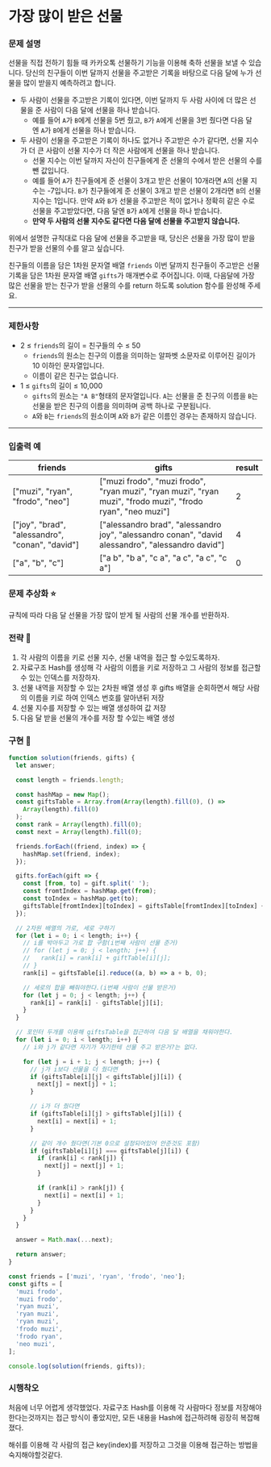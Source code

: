 # 가장 많이 받은 선물

### **문제 설명**

선물을 직접 전하기 힘들 때 카카오톡 선물하기 기능을 이용해 축하 선물을 보낼 수 있습니다. 당신의 친구들이 이번 달까지 선물을 주고받은 기록을 바탕으로 다음 달에 누가 선물을 많이 받을지 예측하려고 합니다.

- 두 사람이 선물을 주고받은 기록이 있다면, 이번 달까지 두 사람 사이에 더 많은 선물을 준 사람이 다음 달에 선물을 하나 받습니다.
  - 예를 들어 `A`가 `B`에게 선물을 5번 줬고, `B`가 `A`에게 선물을 3번 줬다면 다음 달엔 `A`가 `B`에게 선물을 하나 받습니다.
- 두 사람이 선물을 주고받은 기록이 하나도 없거나 주고받은 수가 같다면, 선물 지수가 더 큰 사람이 선물 지수가 더 작은 사람에게 선물을 하나 받습니다.
  - 선물 지수는 이번 달까지 자신이 친구들에게 준 선물의 수에서 받은 선물의 수를 뺀 값입니다.
  - 예를 들어 `A`가 친구들에게 준 선물이 3개고 받은 선물이 10개라면 `A`의 선물 지수는 -7입니다. `B`가 친구들에게 준 선물이 3개고 받은 선물이 2개라면 `B`의 선물 지수는 1입니다. 만약 `A`와 `B`가 선물을 주고받은 적이 없거나 정확히 같은 수로 선물을 주고받았다면, 다음 달엔 `B`가 `A`에게 선물을 하나 받습니다.
  - **만약 두 사람의 선물 지수도 같다면 다음 달에 선물을 주고받지 않습니다.**

위에서 설명한 규칙대로 다음 달에 선물을 주고받을 때, 당신은 선물을 가장 많이 받을 친구가 받을 선물의 수를 알고 싶습니다.

친구들의 이름을 담은 1차원 문자열 배열 `friends` 이번 달까지 친구들이 주고받은 선물 기록을 담은 1차원 문자열 배열 `gifts`가 매개변수로 주어집니다. 이때, 다음달에 가장 많은 선물을 받는 친구가 받을 선물의 수를 return 하도록 solution 함수를 완성해 주세요.

---

### 제한사항

- 2 ≤ `friends`의 길이 = 친구들의 수 ≤ 50
  - `friends`의 원소는 친구의 이름을 의미하는 알파벳 소문자로 이루어진 길이가 10 이하인 문자열입니다.
  - 이름이 같은 친구는 없습니다.
- 1 ≤ `gifts`의 길이 ≤ 10,000
  - `gifts`의 원소는 `"A B"`형태의 문자열입니다. `A`는 선물을 준 친구의 이름을 `B`는 선물을 받은 친구의 이름을 의미하며 공백 하나로 구분됩니다.
  - `A`와 `B`는 `friends`의 원소이며 `A`와 `B`가 같은 이름인 경우는 존재하지 않습니다.

---

### 입출력 예

| friends                                         | gifts                                                                                                       | result |
| ----------------------------------------------- | ----------------------------------------------------------------------------------------------------------- | ------ |
| ["muzi", "ryan", "frodo", "neo"]                | ["muzi frodo", "muzi frodo", "ryan muzi", "ryan muzi", "ryan muzi", "frodo muzi", "frodo ryan", "neo muzi"] | 2      |
| ["joy", "brad", "alessandro", "conan", "david"] | ["alessandro brad", "alessandro joy", "alessandro conan", "david alessandro", "alessandro david"]           | 4      |
| ["a", "b", "c"]                                 | ["a b", "b a", "c a", "a c", "a c", "c a"]                                                                  | 0      |

### 문제 추상화 ⭐

규칙에 따라 다음 달 선물을 가장 많이 받게 될 사람의 선물 개수를 반환하자.

### 전략 🔧

1. 각 사람의 이름을 키로 선물 지수, 선물 내역을 접근 할 수있도록하자.
2. 자료구조 Hash를 생성해 각 사람의 이름을 키로 저장하고 그 사람의 정보를 접근할 수 있는 인덱스를 저장하자.
3. 선물 내역을 저장할 수 있는 2차원 배열 생성 후 gifts 배열을 순회하면서 해당 사람의 이름을 키로 하여 인덱스 번호를 알아낸뒤 저장
4. 선물 지수를 저장할 수 있는 배열 생성하여 값 저장
5. 다음 달 받을 선물의 개수를 저장 할 수있는 배열 생성

### 구현 🔨

```jsx
function solution(friends, gifts) {
  let answer;

  const length = friends.length;

  const hashMap = new Map();
  const giftsTable = Array.from(Array(length).fill(0), () =>
    Array(length).fill(0)
  );
  const rank = Array(length).fill(0);
  const next = Array(length).fill(0);

  friends.forEach((friend, index) => {
    hashMap.set(friend, index);
  });

  gifts.forEach(gift => {
    const [from, to] = gift.split(' ');
    const fromtIndex = hashMap.get(from);
    const toIndex = hashMap.get(to);
    giftsTable[fromtIndex][toIndex] = giftsTable[fromtIndex][toIndex] + 1;
  });

  // 2차원 배열의 가로, 세로 구하기
  for (let i = 0; i < length; i++) {
    // i를 박아두고 가로 합 구함(i번째 사람이 선물 준거)
    // for (let j = 0; j < length; j++) {
    //   rank[i] = rank[i] + giftTable[i][j];
    // }
    rank[i] = giftsTable[i].reduce((a, b) => a + b, 0);

    // 세로의 합을 빼줘야한다.(i번째 사람이 선물 받은거)
    for (let j = 0; j < length; j++) {
      rank[i] = rank[i] - giftsTable[j][i];
    }
  }

  // 포인터 두개를 이용해 giftsTable을 접근하여 다음 달 배열을 채워야한다.
  for (let i = 0; i < length; i++) {
    // i와 j가 같다면 자기가 자기한테 선물 주고 받은거?는 없다.

    for (let j = i + 1; j < length; j++) {
      // j가 i보다 선물을 더 줬다면
      if (giftsTable[i][j] < giftsTable[j][i]) {
        next[j] = next[j] + 1;
      }

      // i가 더 줬다면
      if (giftsTable[i][j] > giftsTable[j][i]) {
        next[i] = next[i] + 1;
      }

      // 같이 개수 줬다면(기본 0으로 설정되어있어 안준것도 포함)
      if (giftsTable[i][j] === giftsTable[j][i]) {
        if (rank[i] < rank[j]) {
          next[j] = next[j] + 1;
        }

        if (rank[i] > rank[j]) {
          next[i] = next[i] + 1;
        }
      }
    }
  }

  answer = Math.max(...next);

  return answer;
}

const friends = ['muzi', 'ryan', 'frodo', 'neo'];
const gifts = [
  'muzi frodo',
  'muzi frodo',
  'ryan muzi',
  'ryan muzi',
  'ryan muzi',
  'frodo muzi',
  'frodo ryan',
  'neo muzi',
];

console.log(solution(friends, gifts));
```

### 시행착오

처음에 너무 어렵게 생각했었다. 자료구조 Hash를 이용해 각 사람마다 정보를 저장해야한다는것까지는 접근 방식이 좋았지만, 모든 내용을 Hash에 접근하려해 굉장히 복잡해졌다.

해쉬를 이용해 각 사람의 접근 key(index)를 저장하고 그것을 이용해 접근하는 방법을 숙지해야할것같다.

